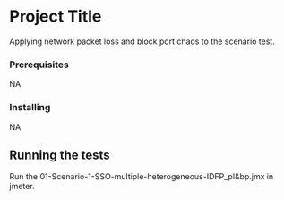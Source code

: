 # Project Title

Applying network packet loss and block port chaos to the scenario test.

### Prerequisites
NA

### Installing

NA

## Running the tests

Run the 01-Scenario-1-SSO-multiple-heterogeneous-IDFP_pl&bp.jmx in jmeter.





